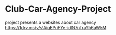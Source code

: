 # Club-Car-Agency-Project
project presents a websites about car agency 
https://1drv.ms/v/s!AiqEPriFYe-idlN7nTraYh6aW5M
